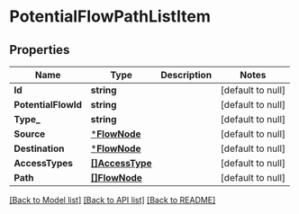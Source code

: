 # PotentialFlowPathListItem

## Properties
Name | Type | Description | Notes
------------ | ------------- | ------------- | -------------
**Id** | **string** |  | [default to null]
**PotentialFlowId** | **string** |  | [default to null]
**Type_** | **string** |  | [default to null]
**Source** | [***FlowNode**](FlowNode.md) |  | [default to null]
**Destination** | [***FlowNode**](FlowNode.md) |  | [default to null]
**AccessTypes** | [**[]AccessType**](AccessType.md) |  | [default to null]
**Path** | [**[]FlowNode**](FlowNode.md) |  | [default to null]

[[Back to Model list]](../README.md#documentation-for-models) [[Back to API list]](../README.md#documentation-for-api-endpoints) [[Back to README]](../README.md)

